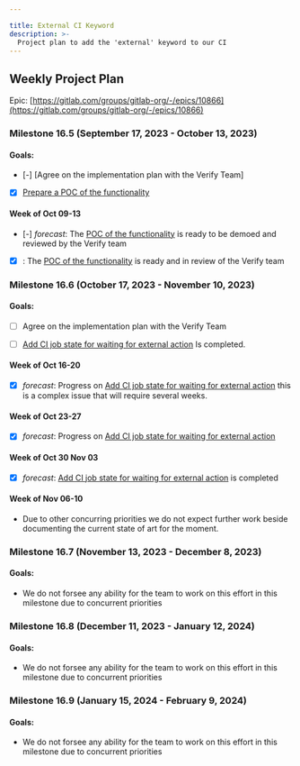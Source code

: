 ```yaml
---

title: External CI Keyword
description: >-
  Project plan to add the 'external' keyword to our CI
---
```








## Weekly Project Plan

Epic: [https://gitlab.com/groups/gitlab-org/-/epics/10866](https://gitlab.com/groups/gitlab-org/-/epics/10866)


### Milestone 16.5 (September 17, 2023 - October 13, 2023)

#### Goals:
- [-] [Agree on the implementation plan with the Verify Team]
- [x] [Prepare a POC of the functionality](https://gitlab.com/gitlab-org/gitlab/-/issues/427389)


#### Week of Oct 09-13

- [-] *forecast*: The [POC of the functionality](https://gitlab.com/gitlab-org/gitlab/-/issues/427389) is ready to be demoed and reviewed by the Verify team
- [x] : The [POC of the functionality](https://gitlab.com/gitlab-org/gitlab/-/issues/427389) is ready and in review of the Verify team


### Milestone 16.6 (October 17, 2023 - November 10, 2023)

#### Goals:
- [ ] Agree on the implementation plan with the Verify Team
- [ ] [Add CI job state for waiting for external action](https://gitlab.com/gitlab-org/gitlab/-/issues/415736) Is completed.


#### Week of Oct 16-20

- [x] *forecast*: Progress on [Add CI job state for waiting for external action](https://gitlab.com/gitlab-org/gitlab/-/issues/415736) this is a complex issue that will require several weeks.

#### Week of Oct 23-27

- [x] *forecast*: Progress on [Add CI job state for waiting for external action](https://gitlab.com/gitlab-org/gitlab/-/issues/415736)

#### Week of Oct 30 Nov 03

- [x] *forecast*: [Add CI job state for waiting for external action](https://gitlab.com/gitlab-org/gitlab/-/issues/415736) is completed

#### Week of Nov 06-10

- Due to other concurring priorities we do not expect further work beside documenting the current state of art for the moment.

### Milestone 16.7 (November 13, 2023 - December 8, 2023)

#### Goals:
- We do not forsee any ability for the team to work on this effort in this milestone due to concurrent priorities

### Milestone 16.8 (December 11, 2023 - January 12, 2024)

#### Goals:
- We do not forsee any ability for the team to work on this effort in this milestone due to concurrent priorities


### Milestone 16.9 (January 15, 2024 - February 9, 2024)

#### Goals:
- We do not forsee any ability for the team to work on this effort in this milestone due to concurrent priorities
